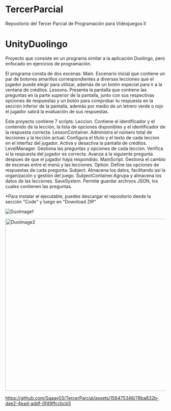 # TercerParcial
Repositorio del Tercer Parcial de Programación para Videojuegos II

# UnityDuolingo
Proyecto que consiste en un programa similar a la aplicación Duolingo, pero enfocado en ejercicios de programación.

El programa consta de dos escenas: 
Main. Escenario inicial que contiene un par de botones amarillos correspondientes a diversas lecciones que el jugador puede elegir para utilizar, además de un botón especial para ir a la ventana de créditos.
Lessons. Presenta la pantalla que contiene las preguntas en la parte superior de la pantalla, junto con sus respectivas opciones de respuestas y un botón para comprobar tu respuesta en la sección inferior de la pantalla, además por medio de un letrero verde o rojo el jugador sabrá la evaluación de sus respuestas.

Este proyecto contiene 7 scripts:
Leccion. Contiene el identificador y el contenido de la lección, la lista de opciones disponibles y el identificador de la respuesta correcta.
LessonContainer. Administra el número total de lecciones y la lección actual. Configura el título y el texto de cada leccion en el interfaz del jugador. Activa y desactiva la pantalla de créditos.
LevelManager. Gestiona las preguntas y opciones de cada lección. Verifica si la respuesta del jugador es correcta. Avanza a la siguiente pregunta despues de que el jugador haya respondido.
MainScript. Gestiona el cambio de escenas entre el menú y las lecciones.
Option. Define las opciones de respuestas de cada pregunta.
Subject. Almacena los datos, facilitando así la organización y gestión del juego.
SubjectContainer.Agrupa y almacena los datos de las lecciones.
SaveSystem. Permite guardar archivos JSON, los cuales contienen las preguntas.

*Para instalar el ejecutable, puedes descargar el repositorio desde la sección "Code" y luego en "Download ZIP"

![DuoImage1](https://github.com/Saaay03/TercerParcial/assets/156475348/1887e18a-730d-4536-a40c-d6667d8abe44)

<img width="540" alt="DuoImage2" src="https://github.com/Saaay03/TercerParcial/assets/156475348/bed89510-d8ba-4893-865c-3f73d2e09c02">

https://github.com/Saaay03/TercerParcial/assets/156475348/78ba832b-dae2-4ead-addf-0f49ffccbcb5

